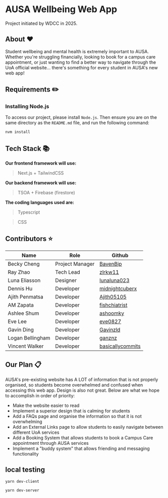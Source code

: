 # AUSA Wellbeing Web App

Project initiated by WDCC in 2025.

## About ❤️

Student wellbeing and mental health is extremely important to AUSA. Whether you're struggling financially, looking to book for a campus care appointment, or just wanting to find a better way to navigate through the UoA official website... there's something for every student in AUSA's new web app!

## Requirements ✏️

### Installing Node.js

To access our project, please install `Node.js`. Then ensure you are on the same directory as the `README.md` file, and run the following command:

```bash
nvm install
```

## Tech Stack 📚

**Our frontend framework will use:**

> Next.js + TailwindCSS

**Our backend framework will use:**

> TSOA + Firebase (firestore)

**The coding languages used are:**

> Typescript

> CSS

## Contributors ⭐

| Name             | Role            | Github                                                  |
| ---------------- | --------------- | ------------------------------------------------------- |
| Becky Cheng      | Project Manager | [BavenBip](https://github.com/BavenBip)                 |
| Ray Zhao         | Tech Lead       | [zlrkw11](https://github.com/zlrkw11)                   |
| Luna Eliasson    | Designer        | [lunaluna023](https://github.com/lunaluna023)           |
| Dennis Hu        | Developer       | [midnightcuberx](https://github.com/midnightcuberx)     |
| Ajith Penmatsa   | Developer       | [Ajith05105](https://github.com/Ajith05105)             |
| AM Zapata        | Developer       | [fishchiatrist](https://github.com/fishchiatrist)       |
| Ashlee Shum      | Developer       | [ashoomky](https://github.com/ashoomky)                 |
| Eve Lee          | Developer       | [eve0827](https://github.com/eve0827)                   |
| Gavin Ding       | Developer       | [Gavinzld](https://github.com/Gavinzld)                 |
| Logan Bellingham | Developer       | [ganznz](https://github.com/ganznz)                     |
| Vincent Walker   | Developer       | [basicallycommits](https://github.com/basicallycommits) |

## Our Plan 📋

AUSA's pre-existing website has A LOT of information that is not properly organised, so students become overwhelmed and confused when accessing this web app. Design is also not great. Below are what we hope to accomplish in order of priority:

- Make the website easier to read
- Implement a superior design that is calming for students
- Add a FAQs page and organise the information so that it is not overwhelming
- Add an External Links page to allow students to easily navigate between different UoA services
- Add a Booking System that allows students to book a Campus Care appointment through AUSA services
- Implement a "buddy system" that allows friending and messaging functionality

## local testing

```bash
yarn dev-client
```

```bash
yarn dev-server
```
